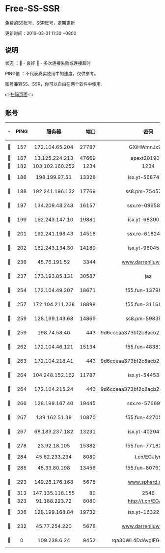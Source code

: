 # Free-SS-SSR

免费的SS账号、SSR账号，定期更新

更新时间：2019-03-31 11:30 +0800

## 说明

状态     ：🙂 - 良好 🙁 - 多次连接失败或连接超时

PING值   ：不代表真实使用中的速度，仅供参考。

账号兼容SS、SSR，你可以自由在两个软件中使用。

👉[扫码页面](https://liesauer.github.io/Free-SS-SSR/)👈

## 账号

|-|PING|服务器|端口|密码|加密方式|区域|
|:----:|:----:|:-----:|-----:|:----:|:----:|:----:|
|🙂|157|172.104.65.204|27787|GXiHWmnJx94S|aes-256-cfb|JP|
|🙂|167|13.125.224.213|47669|apext2019001|chacha20|KR|
|🙂|182|103.102.160.252|1234|1234|rc4-md5|JP|
|🙂|186|198.199.97.51|13328|isx.yt-56874296|aes-256-cfb|US|
|🙂|188|192.241.196.132|17769|ss8.pm-75457473|aes-256-cfb|US|
|🙂|197|134.209.48.248|16157|ssx.re-09958168|aes-256-cfb|US|
|🙂|199|162.243.147.10|19881|isx.yt-68300799|aes-256-cfb|US|
|🙂|201|192.241.198.43|14518|ssx.re-61824417|aes-256-cfb|US|
|🙂|202|162.243.134.30|14189|isx.yt-96045738|aes-256-cfb|US|
|🙂|236|45.76.191.52|3344|www.darrenliuwei.com|aes-256-cfb|JP|
|🙂|237|173.193.85.131|30587|jaz|aes-256-cfb|US|
|🙂|254|172.104.49.207|18671|f55.fun-13798673|aes-256-cfb|SG|
|🙂|257|172.104.211.238|18898|f55.fun-31168082|aes-256-cfb|US|
|🙂|259|128.199.143.68|14869|ss8.pm-59839550|aes-256-cfb|SG|
|🙂|259|198.74.58.40|443|9d6cceaa373bf2c8acb22e60b6a58be6|aes-256-cfb|US|
|🙂|262|172.104.46.121|15134|f55.fun-48381477|aes-256-cfb|SG|
|🙂|263|172.104.218.41|443|9d6cceaa373bf2c8acb22e60b6a58be6|aes-256-cfb|US|
|🙂|264|104.248.152.162|11787|isx.yt-54453329|aes-256-cfb|SG|
|🙂|264|172.104.215.24|443|9d6cceaa373bf2c8acb22e60b6a58be6|aes-256-cfb|US|
|🙂|266|128.199.167.40|19445|ssx.re-57669332|aes-256-cfb|SG|
|🙂|267|139.162.51.39|10870|f55.fun-42705355|aes-256-cfb|SG|
|🙂|267|68.183.237.182|13231|isx.yt-40204239|aes-256-cfb|SG|
|🙂|278|23.92.18.105|15382|f55.fun-77182272|aes-256-cfb|US|
|🙂|284|45.62.233.234|8080|t.cn/EGJIyrl|rc4-md5|CA|
|🙂|285|45.33.80.198|13456|f55.fun-80761096|aes-256-cfb|US|
|🙂|293|149.28.176.168|5678|www.sphard.com|aes-256-cfb|AU|
|🙂|313|147.135.118.155|80|2546|chacha20|US|
|🙂|323|91.188.223.72|8080|http://t.cn/EGJIyrl|rc4-md5|RU|
|🙂|336|128.199.168.84|19732|isx.yt-16322176|aes-256-cfb|SG|
|🙁|232|45.77.254.220|5678|www.darrenliuwei.com|aes-256-cfb|SG|
|🙁|0|109.238.6.24|9452|rqa30WL4DdAvgIFG6Fs3znzTa|aes-256-cfb|FR|
